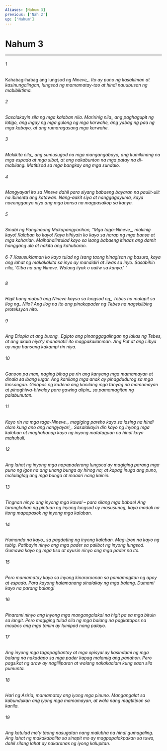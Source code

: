```yaml
---
Aliases: [Nahum 3]
previous: ['Nah 2']
up: ['Nahum']
---
```

# Nahum 3

***






















###### 1 










Kahabag-habag ang lungsod <i class="trans-change">ng Nineve_. Ito ay puno ng kasakiman at kasinungalingan, lungsod ng mamamatay-tao at hindi nauubusan ng mabibiktima. 





















###### 2 










<i class="trans-change">Sasalakayin sila ng mga kalaban nila. Maririnig nila_ ang paghagupit ng latigo, ang ingay ng mga gulong ng mga karwahe, ang yabag ng paa ng mga kabayo, at ang rumaragasang mga karwahe. 





















###### 3 










<i class="trans-change">Makikita nila_ ang sumusugod na mga mangangabayo, ang kumikinang na mga espada at mga sibat, at ang nakabunton na mga patay na di-mabilang. Matitisod sa mga bangkay ang mga sundalo. 





















###### 4 










Mangyayari ito sa Nineve dahil para siyang babaeng bayaran na paulit-ulit na ibinenta ang katawan. Nang-aakit siya at nanggagayuma, kaya naeengganyo niya ang mga bansa na magpasakop sa kanya. 





















###### 5 










Sinabi ng Panginoong Makapangyarihan, "<i class="trans-change">Mga taga-Nineve,_ makinig kayo! Kalaban ko kayo! Kaya hihiyain ko kayo sa harap ng mga bansa at mga kaharian. Maihahalintulad kayo sa isang babaeng itinaas ang damit hanggang ulo at nakita ang kahubaran.

###### 6-7 Kasusuklaman ko kayo tulad ng isang taong hinagisan ng basura, kaya ang lahat ng makakakita sa inyo ay mandidiri at iiwas sa inyo. Sasabihin nila, 'Giba na ang Nineve. Walang iiyak o aaliw sa kanya.' " 





















###### 8 










Higit bang mabuti ang Nineve kaysa sa <i class="trans-change">lungsod ng_ Tebes na malapit sa <i class="trans-change">Ilog ng_ Nilo? Ang ilog na ito ang pinakapader ng Tebes na nagsisilbing proteksyon nito. 





















###### 9 










Ang Etiopia at ang <i class="trans-change">buong_ Egipto ang pinanggagalingan ng lakas ng Tebes, at ang akala niyaʼy mananatili ito magpakailanman. Ang Put at ang Libya ay mga bansang kakampi rin niya. 





















###### 10 










Ganoon pa man, naging bihag pa rin ang kanyang mga mamamayan at dinala sa ibang lugar. Ang kanilang mga anak ay pinagdudurog sa mga lansangan. Ginapos ng kadena ang kanilang mga tanyag na mamamayan at pinaghiwa-hiwalay <i class="trans-change">para gawing alipin_ sa pamamagitan ng palabunutan. 





















###### 11 










Kayo rin <i class="trans-change">na mga taga-Nineve_, magiging pareho kayo sa lasing <i class="trans-change">na hindi alam kung ano ang nangyayari_. Sasalakayin din kayo ng inyong mga kalaban at maghahanap kayo ng inyong matataguan na hindi kayo mahuhuli. 





















###### 12 










Ang lahat ng inyong mga napapaderang lungsod ay magiging parang mga puno ng igos na ang unang bunga ay hinog na; at kapag inuga ang puno, malalaglag ang mga bunga at maaari nang kainin. 





















###### 13 










Tingnan ninyo ang inyong mga kawal – para silang mga babae! Ang tarangkahan ng pintuan ng inyong lungsod ay masusunog, kaya madali na itong mapapasok ng inyong mga kalaban. 





















###### 14 










<i class="trans-change">Humanda na kayo_ sa pagdating ng inyong kalaban. Mag-ipon na kayo ng tubig. Patibayin ninyo ang mga pader sa palibot ng inyong lungsod. Gumawa kayo ng mga tisa at ayusin ninyo ang mga pader na ito. 





















###### 15 










Pero mamamatay kayo sa inyong kinaroroonan sa pamamagitan ng apoy at espada. Para kayong halamanang sinalakay ng mga balang. Dumami kayo na parang balang! 





















###### 16 










Pinarami ninyo ang inyong mga mangangalakal na higit pa sa mga bituin sa langit. Pero magiging tulad sila ng mga balang na pagkatapos na maubos ang mga tanim ay lumipad nang palayo. 





















###### 17 










Ang inyong mga tagapagbantay at mga opisyal ay kasindami ng mga balang na nakadapo sa mga pader kapag malamig ang panahon. Pero pagsikat ng araw ay nagliliparan at walang nakakaalam kung saan sila pumunta. 





















###### 18 










Hari ng Asiria, mamamatay ang iyong mga pinuno. Mangangalat sa kabundukan ang iyong mga mamamayan, at wala nang magtitipon sa kanila. 





















###### 19 










Ang katulad moʼy taong nasugatan nang malubha na hindi gumagaling. Ang lahat ng makakabalita sa sinapit mo ay magpapalakpakan sa tuwa, dahil silang lahat ay nakaranas ng iyong kalupitan.
